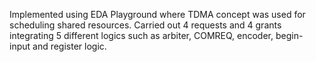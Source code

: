 Implemented using EDA Playground where TDMA concept was used for scheduling shared resources. 
Carried out 4 requests and 4 grants integrating 5 different logics such as arbiter, COMREQ, encoder, 
begin- input and register logic. 
